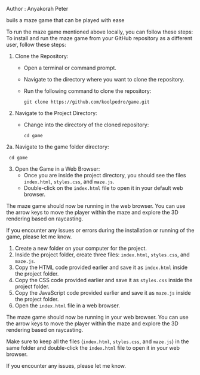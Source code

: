 Author : Anyakorah Peter

buils a maze game that can be played with ease 

To run the maze game mentioned above locally, you can follow these steps:
To install and run the maze game from your GitHub repository as a different user, follow these steps:

1. Clone the Repository:
   - Open a terminal or command prompt.
   - Navigate to the directory where you want to clone the repository.
   - Run the following command to clone the repository:

     ```
     git clone https://github.com/koolpedro/game.git
     ```

2. Navigate to the Project Directory:
   - Change into the directory of the cloned repository:

     ```
     cd game
     ```
2a.  Navigate to the game folder directory:

     cd game


3. Open the Game in a Web Browser:
   - Once you are inside the project directory, you should see the files `index.html`, `styles.css`, and `maze.js`.
   - Double-click on the `index.html` file to open it in your default web browser.

The maze game should now be running in the web browser. You can use the arrow keys to move the player within the maze and explore the 3D rendering based on raycasting.

If you encounter any issues or errors during the installation or running of the game, please let me know.
1. Create a new folder on your computer for the project.
2. Inside the project folder, create three files: `index.html`, `styles.css`, and `maze.js`.
3. Copy the HTML code provided earlier and save it as `index.html` inside the project folder.
4. Copy the CSS code provided earlier and save it as `styles.css` inside the project folder.
5. Copy the JavaScript code provided earlier and save it as `maze.js` inside the project folder.
6. Open the `index.html` file in a web browser.

The maze game should now be running in your web browser. You can use the arrow keys to move the player within the maze and explore the 3D rendering based on raycasting.

Make sure to keep all the files (`index.html`, `styles.css`, and `maze.js`) in the same folder and double-click the `index.html` file to open it in your web browser.

If you encounter any issues, please let me know.
